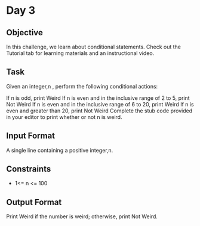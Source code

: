 # Day 3

## Objective
In this challenge, we learn about conditional statements. Check out the Tutorial tab for learning materials and an instructional video.

## Task
Given an integer,n , perform the following conditional actions:

If n is odd, print Weird
If n is even and in the inclusive range of 2 to 5, print Not Weird
If n is even and in the inclusive range of  6 to 20, print Weird
If n is even and greater than 20, print Not Weird
Complete the stub code provided in your editor to print whether or not n is weird.

## Input Format

A single line containing a positive integer,n.

## Constraints
 - 1<= n <= 100
## Output Format

Print Weird if the number is weird; otherwise, print Not Weird.